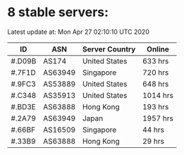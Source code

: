 # 8 stable servers:

Latest update at: Mon Apr 27 02:10:10 UTC 2020

| ID | ASN | Server Country | Online |
| -- | --- | -------------- | ------ |
| #.D09B | AS174 | United States | 633 hrs |
| #.7F1D | AS63949 | Singapore | 720 hrs |
| #.9FC3 | AS53889 | United States | 648 hrs |
| #.C348 | AS35913 | United States | 1014 hrs |
| #.BD3E | AS63888 | Hong Kong | 193 hrs |
| #.2A79 | AS63949 | Japan | 1957 hrs |
| #.66BF | AS16509 | Singapore | 44 hrs |
| #.33B9 | AS63888 | Hong Kong | 29 hrs |

